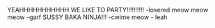 YEAHHHHHHHHHHH WE LIKE TO PARTY!!!!!!!!!! -losered
meow meow meow -garf
SUSSY BAKA NINJA!!! -cwime
meow - leah
